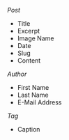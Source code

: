 <!-- ***** Planning Data Models ***** -->
*Post*
 * Title
 * Excerpt
 * Image Name
 * Date
 * Slug
 * Content


*Author*
 * First Name
 * Last Name
 * E-Mail Address


*Tag*
 * Caption
